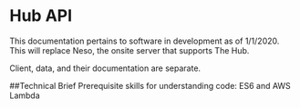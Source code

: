 # Hub API

This documentation pertains to software in development as of 1/1/2020. This will replace Neso, the onsite server that supports The Hub.

Client, data, and their documentation are separate.

##Technical Brief
Prerequisite skills for understanding code: ES6 and AWS Lambda
